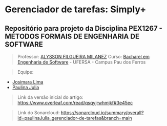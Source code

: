 # Gerenciador de tarefas: Simply+
## Repositório para projeto da Disciplina PEX1267 - MÉTODOS FORMAIS DE ENGENHARIA DE SOFTWARE 

> Professor: [ALYSSON FILGUEIRA MILANEZ](https://sigaa.ufersa.edu.br/sigaa/public/docente/portal.jsf?siape=1090203)
Curso: [Bacharel em Engenharia de Software](https://engsoftwarepaudosferros.ufersa.edu.br/apresentacao/) - UFERSA - Campus Pau dos Ferros

> Equipe: 
- [Josimara Lima](https://github.com/josimara-lima2)
- [Paulina Julia](https://github.com/paulinaJulia)

> Link da versão inicial do artigo:
https://www.overleaf.com/read/qsqyjrwhmjkf#3e45ec

> Link do Sonarcloud:
https://sonarcloud.io/summary/overall?id=paulinaJulia_gerenciador-de-tarefas&branch=main
